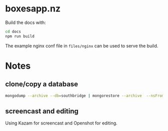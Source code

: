 # boxesapp.nz

Build the docs with:

```bash
cd docs
npm run build
```

The example nginx conf file in `files/nginx` can be used to serve the build.

# Notes

## clone/copy a database

```bash
mongodump --archive --db=southbridge | mongorestore --archive  --nsFrom='southbridge.*' --nsTo='southbridgedev.*'
```

## screencast and editing

Using Kazam for screencast and Openshot for editing.
